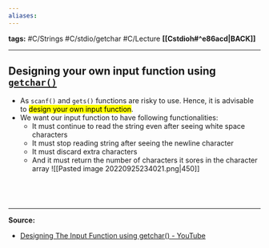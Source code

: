 ```yaml
---
aliases:
---
```

**tags:** #C/Strings #C/stdio/getchar #C/Lecture
**[[Cstdioh#^e86acd|BACK]]**

---
## Designing your own input function using [`getchar()`](Cgetchar.md)
- As `scanf()` and `gets()` functions are risky to use. Hence, it is advisable to <mark class="hltr-lightblue">design your own input function</mark>.
- We want our input function to have following functionalities:
	- It must continue to read the string even after seeing white space characters
	- It must stop reading string after seeing the newline character
	- It must discard extra characters
	- And it must return the number of characters it sores in the character array
![[Pasted image 20220925234021.png|450]]

# 

<br>

---
**Source:**
- [Designing The Input Function using getchar() - YouTube](https://www.youtube.com/watch?v=jGRI7Au7f2c)